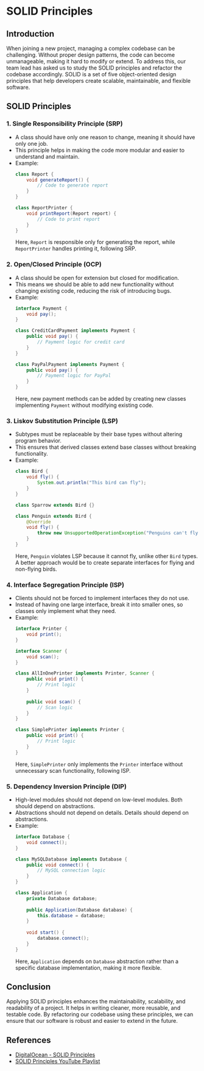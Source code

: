 # SOLID Principles

## Introduction
When joining a new project, managing a complex codebase can be challenging. Without proper design patterns, the code can become unmanageable, making it hard to modify or extend. To address this, our team lead has asked us to study the SOLID principles and refactor the codebase accordingly. SOLID is a set of five object-oriented design principles that help developers create scalable, maintainable, and flexible software.

## SOLID Principles

### 1. Single Responsibility Principle (SRP)
* A class should have only one reason to change, meaning it should have only one job.
* This principle helps in making the code more modular and easier to understand and maintain.
* Example:
  ```java
  class Report {
      void generateReport() {
          // Code to generate report
      }
  }
  
  class ReportPrinter {
      void printReport(Report report) {
          // Code to print report
      }
  }
  ```
  Here, `Report` is responsible only for generating the report, while `ReportPrinter` handles printing it, following SRP.

### 2. Open/Closed Principle (OCP)
* A class should be open for extension but closed for modification.
* This means we should be able to add new functionality without changing existing code, reducing the risk of introducing bugs.
* Example:
  ```java
  interface Payment {
      void pay();
  }
  
  class CreditCardPayment implements Payment {
      public void pay() {
          // Payment logic for credit card
      }
  }
  
  class PayPalPayment implements Payment {
      public void pay() {
          // Payment logic for PayPal
      }
  }
  ```
  Here, new payment methods can be added by creating new classes implementing `Payment` without modifying existing code.

### 3. Liskov Substitution Principle (LSP)
* Subtypes must be replaceable by their base types without altering program behavior.
* This ensures that derived classes extend base classes without breaking functionality.
* Example:
  ```java
  class Bird {
      void fly() {
          System.out.println("This bird can fly");
      }
  }
  
  class Sparrow extends Bird {}
  
  class Penguin extends Bird {
      @Override
      void fly() {
          throw new UnsupportedOperationException("Penguins can't fly");
      }
  }
  ```
  Here, `Penguin` violates LSP because it cannot fly, unlike other `Bird` types. A better approach would be to create separate interfaces for flying and non-flying birds.

### 4. Interface Segregation Principle (ISP)
* Clients should not be forced to implement interfaces they do not use.
* Instead of having one large interface, break it into smaller ones, so classes only implement what they need.
* Example:
  ```java
  interface Printer {
      void print();
  }
  
  interface Scanner {
      void scan();
  }
  
  class AllInOnePrinter implements Printer, Scanner {
      public void print() {
          // Print logic
      }
      
      public void scan() {
          // Scan logic
      }
  }
  
  class SimplePrinter implements Printer {
      public void print() {
          // Print logic
      }
  }
  ```
  Here, `SimplePrinter` only implements the `Printer` interface without unnecessary scan functionality, following ISP.

### 5. Dependency Inversion Principle (DIP)
* High-level modules should not depend on low-level modules. Both should depend on abstractions.
* Abstractions should not depend on details. Details should depend on abstractions.
* Example:
  ```java
  interface Database {
      void connect();
  }
  
  class MySQLDatabase implements Database {
      public void connect() {
          // MySQL connection logic
      }
  }
  
  class Application {
      private Database database;
      
      public Application(Database database) {
          this.database = database;
      }
      
      void start() {
          database.connect();
      }
  }
  ```
  Here, `Application` depends on `Database` abstraction rather than a specific database implementation, making it more flexible.

## Conclusion
Applying SOLID principles enhances the maintainability, scalability, and readability of a project. It helps in writing cleaner, more reusable, and testable code. By refactoring our codebase using these principles, we can ensure that our software is robust and easier to extend in the future.

## References
* [DigitalOcean - SOLID Principles](https://www.digitalocean.com/community/conceptual_articles/s-o-l-i-d-the-first-five-principles-of-object-oriented-design)
* [SOLID Principles YouTube Playlist](https://www.youtube.com/playlist?list=PL6n9fhu94yhXjG1w2blMXUzyDrZ_eyOme)
